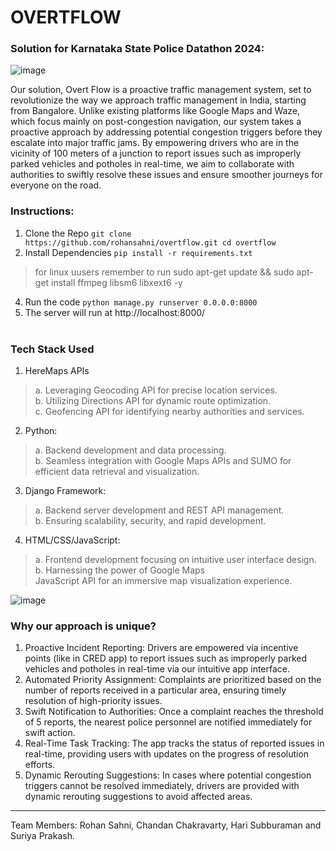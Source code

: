 # OVERTFLOW
### Solution for Karnataka State Police Datathon 2024:
![image](https://github.com/rohansahni/overtflow/assets/65642059/76dd0e28-c261-473b-b724-2dce215875cb)

Our solution, Overt Flow is a proactive traffic management 
system, set to revolutionize the way we approach traffic 
management in India, starting from Bangalore. Unlike existing 
platforms like Google Maps and Waze, which focus mainly on 
post-congestion navigation, our system takes a proactive 
approach by addressing potential congestion triggers before 
they escalate into major traffic jams. 
By empowering drivers who are in the vicinity of 100 meters of 
a junction to report issues such as improperly parked vehicles 
and potholes in real-time, we aim to collaborate with 
authorities to swiftly resolve these issues and ensure 
smoother journeys for everyone on the road. </br>

### Instructions:
1. Clone the Repo ```git clone https://github.com/rohansahni/overtflow.git
cd overtflow```
2. Install Dependencies
```pip install -r requirements.txt```
 > for linux uusers remember to run sudo apt-get update && sudo apt-get install ffmpeg libsm6 libxext6 -y
4. Run the code
   ```python manage.py runserver 0.0.0.0:8000```
5. The server will run at http://localhost:8000/
   </br>
   </br>
### Tech Stack Used
 1. HereMaps APIs
> a. Leveraging Geocoding API for precise location services. </br>
> b. Utilizing Directions API for dynamic route optimization. </br>
 > c. Geofencing API for identifying nearby authorities and services.</br>
2. Python:
 > a. Backend development and data processing.</br>
 > b. Seamless integration with Google Maps APIs and SUMO for efficient data retrieval and visualization.</br>
3. Django Framework:
 > a. Backend server development and REST API management.</br>
 > b. Ensuring scalability, security, and rapid development.</br>
4. HTML/CSS/JavaScript:
 > a. Frontend development focusing on intuitive user interface design.
 > b. Harnessing the power of Google Maps</br> JavaScript API for an immersive map visualization experience.</br>


![image](https://github.com/rohansahni/overtflow/assets/65642059/13d7c0a4-11ee-4d77-8d4e-877b746181ce)

### Why our approach is unique?
1. Proactive Incident Reporting: Drivers are empowered via incentive points 
(like in CRED app) to report issues such as improperly parked vehicles and 
potholes in real-time via our intuitive app interface.
2. Automated Priority Assignment: Complaints are prioritized based on the 
number of reports received in a particular area, ensuring timely resolution 
of high-priority issues.
3. Swift Notification to Authorities: Once a complaint reaches the threshold 
of 5 reports, the nearest police personnel are notified immediately for swift 
action.
4. Real-Time Task Tracking: The app tracks the status of reported issues in 
real-time, providing users with updates on the progress of resolution 
efforts.
5. Dynamic Rerouting Suggestions: In cases where potential congestion 
triggers cannot be resolved immediately, drivers are provided with dynamic 
rerouting suggestions to avoid affected areas.

-------------------------------------------------------------
Team Members: Rohan Sahni, Chandan Chakravarty, Hari Subburaman and Suriya Prakash.
